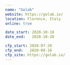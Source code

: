 ```yaml
---
name: "Golab"
website: https://golab.io/
location: Florence, Italy
online: true

date_start: 2020-10-18
date_end:   2020-10-20

cfp_start: 2020-07-20
cfp_end:   2020-08-16
cfp_site: https://golab.io/
---
```

